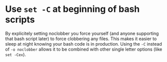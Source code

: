 # Use `set -C` at beginning of bash scripts

By explicitely setting noclobber you force yourself (and anyone supporting that bash script later) to force clobbering any files. This makes it easier to sleep at night knowing your bash code is in production. Using the `-C` instead of `-o noclobber` allows it to be combined with other single letter options (like `set -Cex`).
